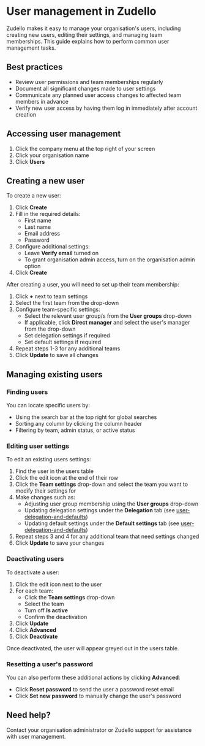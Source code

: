 # User management in Zudello

Zudello makes it easy to manage your organisation's users, including creating new users, editing their settings, and managing team memberships. This guide explains how to perform common user management tasks.

## Best practices

- Review user permissions and team memberships regularly
- Document all significant changes made to user settings
- Communicate any planned user access changes to affected team members in advance
- Verify new user access by having them log in immediately after account creation

## Accessing user management

1. Click the company menu at the top right of your screen
2. Click your organisation name
3. Click **Users**

## Creating a new user

To create a new user:

1. Click **Create**
2. Fill in the required details:
   - First name
   - Last name
   - Email address
   - Password
3. Configure additional settings:
   - Leave **Verify email** turned on
   - To grant organisation admin access, turn on the organisation admin option
4. Click **Create**

After creating a user, you will need to set up their team membership:

1. Click **+** next to team settings
2. Select the first team from the drop-down
3. Configure team-specific settings:
   - Select the relevant user group/s from the **User groups** drop-down
   - If applicable, click **Direct manager** and select the user's manager from the drop-down
   - Set delegation settings if required 
   - Set default settings if required
4. Repeat steps 1-3 for any additional teams
5. Click **Update** to save all changes

## Managing existing users

### Finding users

You can locate specific users by:

- Using the search bar at the top right for global searches
- Sorting any column by clicking the column header
- Filtering by team, admin status, or active status

### Editing user settings

To edit an existing users settings:

1. Find the user in the users table
2. Click the edit icon at the end of their row
3. Click the **Team settings** drop-down and select the team you want to modify their settings for
4. Make changes such as:
   - Adjusting user group membership using the **User groups** drop-down
   - Updating delegation settings under the **Delegation** tab (see [user-delegation-and-defaults](user-delegation-and-defaults.md))
   - Updating default settings under the **Default settings** tab (see [user-delegation-and-defaults](user-delegation-and-defaults.md))
5. Repeat steps 3 and 4 for any additional team that need settings changed
6. Click **Update** to save your changes

### Deactivating users

To deactivate a user:

1. Click the edit icon next to the user
2. For each team:
   - Click the **Team settings** drop-down
   - Select the team
   - Turn off **Is active**
   - Confirm the deactivation
3. Click **Update**
4. Click **Advanced**
5. Click **Deactivate**

Once deactivated, the user will appear greyed out in the users table.

### Resetting a user's password

You can also perform these additional actions by clicking **Advanced**:
- Click **Reset password** to send the user a password reset email
- Click **Set new password** to manually change the user's password

## Need help?

Contact your organisation administrator or Zudello support for assistance with user management.